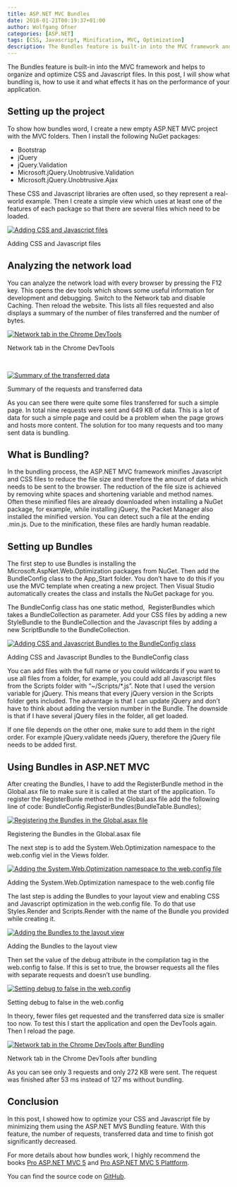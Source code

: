 ```yaml
---
title: ASP.NET MVC Bundles
date: 2018-01-21T00:19:37+01:00
author: Wolfgang Ofner
categories: [ASP.NET]
tags: [CSS, Javascript, Minification, MVC, Optimization]
description: The Bundles feature is built-in into the MVC framework and helps to organize and optimize CSS and Javascript files. In this post, I will show what bundling is, how to use it and what effects it has on the performance of your application.
---
```

The Bundles feature is built-in into the MVC framework and helps to organize and optimize CSS and Javascript files. In this post, I will show what bundling is, how to use it and what effects it has on the performance of your application.

## Setting up the project

To show how bundles word, I create a new empty ASP.NET MVC project with the MVC folders. Then I install the following NuGet packages:

  * Bootstrap
  * <span class="fontstyle0">jQuery </span>
  *  <span class="fontstyle0">jQuery.Validation</span>
  * <span class="fontstyle0">Microsoft.jQuery.Unobtrusive.Validation</span>
  * <span class="fontstyle0">Microsoft.jQuery.Unobtrusive.Ajax</span>

These CSS and Javascript libraries are often used, so they represent a real-world example. Then I create a simple view which uses at least one of the features of each package so that there are several files which need to be loaded.

<div class="col-12 col-sm-10 aligncenter">
  <a href="/assets/img/posts/2018/01/Adding-CSS-and-Javascript-files.jpg"><img loading="lazy" src="/assets/img/posts/2018/01/Adding-CSS-and-Javascript-files.jpg" alt="Adding CSS and Javascript files" /></a>
  
  <p>
    Adding CSS and Javascript files
  </p>
</div>

## Analyzing the network load

You can analyze the network load with every browser by pressing the F12 key. This opens the dev tools which shows some useful information for development and debugging. Switch to the Network tab and disable Caching. Then reload the website. This lists all files requested and also displays a summary of the number of files transferred and the number of bytes.

<div class="col-12 col-sm-10 aligncenter">
  <a href="/assets/img/posts/2018/01/Network-tab-in-the-Chrome-DevTools.jpg"><img loading="lazy" src="/assets/img/posts/2018/01/Network-tab-in-the-Chrome-DevTools.jpg" alt="Network tab in the Chrome DevTools" /></a>
  
  <p>
    Network tab in the Chrome DevTools
  </p>
</div>

&nbsp;

<div class="col-12 col-sm-10 aligncenter">
  <a href="/assets/img/posts/2018/01/Summary-of-the-transferred-data.jpg"><img loading="lazy" src="/assets/img/posts/2018/01/Summary-of-the-transferred-data.jpg" alt="Summary of the transferred data" /></a>
  
  <p>
    Summary of the requests and transferred data
  </p>
</div>

As you can see there were quite some files transferred for such a simple page. In total nine requests were sent and 649 KB of data. This is a lot of data for such a simple page and could be a problem when the page grows and hosts more content. The solution for too many requests and too many sent data is bundling.

## What is Bundling?

In the bundling process, the ASP.NET MVC framework minifies Javascript and CSS files to reduce the file size and therefore the amount of data which needs to be sent to the browser. The reduction of the file size is achieved by removing white spaces and shortening variable and method names. Often these minified files are already downloaded when installing a NuGet package, for example, while installing jQuery, the Packet Manager also installed the minified version. You can detect such a file at the ending .min.js. Due to the minification, these files are hardly human readable.

## Setting up Bundles

The first step to use Bundles is installing the Microsoft.AspNet.Web.Optimization packages from NuGet. Then add the BundleConfig class to the App_Start folder. You don&#8217;t have to do this if you use the MVC template when creating a new project. Then Visual Studio automatically creates the class and installs the NuGet package for you.

The BundleConfig class has one static method,  <span class="fontstyle0">RegisterBundles</span> which takes a BundleCollection as parameter. Add your CSS files by adding a new StyleBundle to the BundleCollection and the Javascript files by adding a new ScriptBundle to the BundleCollection.

<div class="col-12 col-sm-10 aligncenter">
  <a href="/assets/img/posts/2018/01/Adding-CSS-and-Javascript-Bundles-to-the-BundleConfig-class.jpg"><img loading="lazy"  title="Adding CSS and Javascript Bundles to the BundleConfig class" src="/assets/img/posts/2018/01/Adding-CSS-and-Javascript-Bundles-to-the-BundleConfig-class.jpg" alt="Adding CSS and Javascript Bundles to the BundleConfig class" /></a>
  
  <p>
    Adding CSS and Javascript Bundles to the BundleConfig class
  </p>
</div>

You can add files with the full name or you could wildcards if you want to use all files from a folder, for example, you could add all Javascript files from the Scripts folder with &#8220;~/Scripts/*.js&#8221;. Note that I used the version variable for jQuery. This means that every jQuery version in the Scripts folder gets included. The advantage is that I can update jQuery and don&#8217;t have to think about adding the version number in the Bundle. The downside is that if I have several jQuery files in the folder, all get loaded.

If one file depends on the other one, make sure to add them in the right order. For example jQuery.validate needs jQuery, therefore the jQuery file needs to be added first.

## Using Bundles in ASP.NET MVC

After creating the Bundles, I have to add the RegisterBundle method in the Global.asx file to make sure it is called at the start of the application. To register the RegisterBunle method in the Global.asx file add the following line of code: <span class="fontstyle0">BundleConfig.RegisterBundles(BundleTable.Bundles);</span>

<div class="col-12 col-sm-10 aligncenter">
  <a href="/assets/img/posts/2018/01/Registering-the-Bundles-in-the-Global.asax-file.jpg"><img loading="lazy" src="/assets/img/posts/2018/01/Registering-the-Bundles-in-the-Global.asax-file.jpg" alt="Registering the Bundles in the Global.asax file" /></a>
  
  <p>
    Registering the Bundles in the Global.asax file
  </p>
</div>

The next step is to add the System.Web.Optimization namespace to the web.config viel in the Views folder.

<div class="col-12 col-sm-10 aligncenter">
  <a href="/assets/img/posts/2018/01/Adding-the-System.Web_.Optimization-namespace-to-the-web.config-file.jpg"><img loading="lazy" src="/assets/img/posts/2018/01/Adding-the-System.Web_.Optimization-namespace-to-the-web.config-file.jpg" alt="Adding the System.Web.Optimization namespace to the web.config file" /></a>
  
  <p>
    Adding the System.Web.Optimization namespace to the web.config file
  </p>
</div>

The last step is adding the Bundles to your layout view and enabling CSS and Javascript optimization in the web.config file. To do that use Styles.Render and Scripts.Render with the name of the Bundle you provided while creating it.

<div class="col-12 col-sm-10 aligncenter">
  <a href="/assets/img/posts/2018/01/Adding-the-Bundles-to-the-layout-view.jpg"><img loading="lazy" src="/assets/img/posts/2018/01/Adding-the-Bundles-to-the-layout-view.jpg" alt="Adding the Bundles to the layout view" /></a>
  
  <p>
    Adding the Bundles to the layout view
  </p>
</div>

Then set the value of the debug attribute in the compilation tag in the web.config to false. If this is set to true, the browser requests all the files with separate requests and doesn&#8217;t use bundling.

<div class="col-12 col-sm-10 aligncenter">
  <a href="/assets/img/posts/2018/01/Setting-debug-to-false-in-the-web.config.jpg"><img loading="lazy" src="/assets/img/posts/2018/01/Setting-debug-to-false-in-the-web.config.jpg" alt="Setting debug to false in the web.config" /></a>
  
  <p>
    Setting debug to false in the web.config
  </p>
</div>

In theory, fewer files get requested and the transferred data size is smaller too now. To test this I start the application and open the DevTools again. Then I reload the page.

<div class="col-12 col-sm-10 aligncenter">
  <a href="/assets/img/posts/2018/01/Network-tab-in-the-Chrome-DevTools-after-Bundling.jpg"><img loading="lazy" src="/assets/img/posts/2018/01/Network-tab-in-the-Chrome-DevTools-after-Bundling.jpg" alt="Network tab in the Chrome DevTools after Bundling" /></a>
  
  <p>
    Network tab in the Chrome DevTools after bundling
  </p>
</div>

As you can see only 3 requests and only 272 KB were sent. The request was finished after 53 ms instead of 127 ms without bundling.

## Conclusion

In this post, I showed how to optimize your CSS and Javascript file by minimizing them using the ASP.NET MVS Bundling feature. With this feature, the number of requests, transferred data and time to finish got significantly decreased.

For more details about how bundles work, I highly recommend the books <a href="http://amzn.to/2mgRbTy" target="_blank" rel="noopener">Pro ASP.NET MVC 5</a> and <a href="http://amzn.to/2mfQ0nA" target="_blank" rel="noopener">Pro ASP.NET MVC 5 Plattform</a>.

You can find the source code on <a href="https://github.com/WolfgangOfner/MVC-Bundles" target="_blank" rel="noopener">GitHub</a>.
